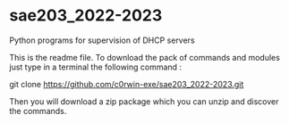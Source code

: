 # sae203_2022-2023
Python programs for supervision of DHCP servers

This is the readme file. To download the pack of commands and modules just type in a terminal the following command :

git clone https://github.com/c0rwin-exe/sae203_2022-2023.git

Then you will download a zip package which you can unzip and discover the commands.
